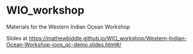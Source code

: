 # WIO_workshop
Materials for the Western Indian Ocean Workshop


Slides at https://mathewbiddle.github.io/WIO_workshop/Western-Indian-Ocean-Workshop-ioos_qc-demo.slides.html#/
